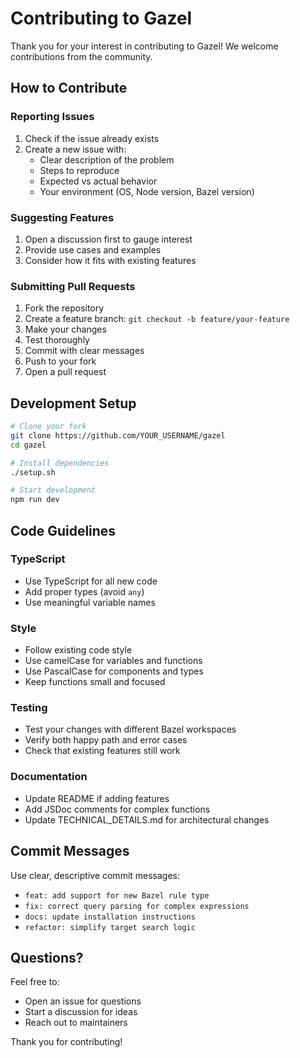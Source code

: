 # Contributing to Gazel

Thank you for your interest in contributing to Gazel! We welcome contributions from the community.

## How to Contribute

### Reporting Issues

1. Check if the issue already exists
2. Create a new issue with:
   - Clear description of the problem
   - Steps to reproduce
   - Expected vs actual behavior
   - Your environment (OS, Node version, Bazel version)

### Suggesting Features

1. Open a discussion first to gauge interest
2. Provide use cases and examples
3. Consider how it fits with existing features

### Submitting Pull Requests

1. Fork the repository
2. Create a feature branch: `git checkout -b feature/your-feature`
3. Make your changes
4. Test thoroughly
5. Commit with clear messages
6. Push to your fork
7. Open a pull request

## Development Setup

```bash
# Clone your fork
git clone https://github.com/YOUR_USERNAME/gazel
cd gazel

# Install dependencies
./setup.sh

# Start development
npm run dev
```

## Code Guidelines

### TypeScript
- Use TypeScript for all new code
- Add proper types (avoid `any`)
- Use meaningful variable names

### Style
- Follow existing code style
- Use camelCase for variables and functions
- Use PascalCase for components and types
- Keep functions small and focused

### Testing
- Test your changes with different Bazel workspaces
- Verify both happy path and error cases
- Check that existing features still work

### Documentation
- Update README if adding features
- Add JSDoc comments for complex functions
- Update TECHNICAL_DETAILS.md for architectural changes

## Commit Messages

Use clear, descriptive commit messages:
- `feat: add support for new Bazel rule type`
- `fix: correct query parsing for complex expressions`
- `docs: update installation instructions`
- `refactor: simplify target search logic`

## Questions?

Feel free to:
- Open an issue for questions
- Start a discussion for ideas
- Reach out to maintainers

Thank you for contributing!
